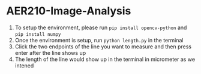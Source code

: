 # AER210-Image-Analysis

1. To setup the environment, please run `pip install opencv-python` and `pip install numpy`
2. Once the environment is setup, run `python length.py` in the terminal
3. Click the two endpoints of the line you want to measure and then press enter after the line shows up
4. The length of the line would show up in the terminal in micrometer as we intened
